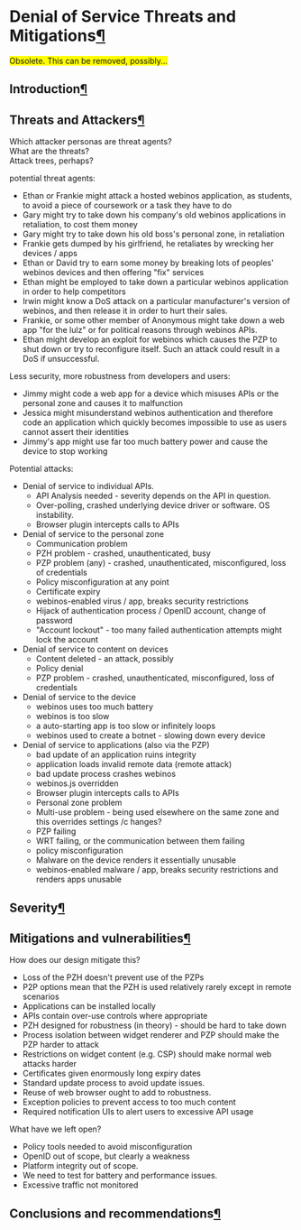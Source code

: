 Denial of Service Threats and Mitigations[¶](#Denial-of-Service-Threats-and-Mitigations)
========================================================================================

<span style="background:yellow;">Obsolete. This can be removed,
possibly...</span>

Introduction[¶](#Introduction)
------------------------------

Threats and Attackers[¶](#Threats-and-Attackers)
------------------------------------------------

Which attacker personas are threat agents?\
What are the threats?\
Attack trees, perhaps?

potential threat agents:

-   Ethan or Frankie might attack a hosted webinos application, as
    students, to avoid a piece of coursework or a task they have to do
-   Gary might try to take down his company's old webinos applications
    in retaliation, to cost them money
-   Gary might try to take down his old boss's personal zone, in
    retaliation
-   Frankie gets dumped by his girlfriend, he retaliates by wrecking her
    devices / apps
-   Ethan or David try to earn some money by breaking lots of peoples'
    webinos devices and then offering "fix" services
-   Ethan might be employed to take down a particular webinos
    application in order to help competitors
-   Irwin might know a DoS attack on a particular manufacturer's version
    of webinos, and then release it in order to hurt their sales.
-   Frankie, or some other member of Anonymous might take down a web app
    "for the lulz" or for political reasons through webinos APIs.
-   Ethan might develop an exploit for webinos which causes the PZP to
    shut down or try to reconfigure itself. Such an attack could result
    in a DoS if unsuccessful.

Less security, more robustness from developers and users:

-   Jimmy might code a web app for a device which misuses APIs or the
    personal zone and causes it to malfunction
-   Jessica might misunderstand webinos authentication and therefore
    code an application which quickly becomes impossible to use as users
    cannot assert their identities
-   Jimmy's app might use far too much battery power and cause the
    device to stop working

Potential attacks:

-   Denial of service to individual APIs.
    -   API Analysis needed - severity depends on the API in question.
    -   Over-polling, crashed underlying device driver or software. OS
        instability.
    -   Browser plugin intercepts calls to APIs
-   Denial of service to the personal zone
    -   Communication problem
    -   PZH problem - crashed, unauthenticated, busy
    -   PZP problem (any) - crashed, unauthenticated, misconfigured,
        loss of credentials
    -   Policy misconfiguration at any point
    -   Certificate expiry
    -   webinos-enabled virus / app, breaks security restrictions
    -   Hijack of authentication process / OpenID account, change of
        password
    -   "Account lockout" - too many failed authentication attempts
        might lock the account
-   Denial of service to content on devices
    -   Content deleted - an attack, possibly
    -   Policy denial
    -   PZP problem - crashed, unauthenticated, misconfigured, loss of
        credentials
-   Denial of service to the device
    -   webinos uses too much battery
    -   webinos is too slow
    -   a auto-starting app is too slow or infinitely loops
    -   webinos used to create a botnet - slowing down every device
-   Denial of service to applications (also via the PZP)
    -   bad update of an application ruins integrity
    -   application loads invalid remote data (remote attack)
    -   bad update process crashes webinos
    -   webinos.js overridden
    -   Browser plugin intercepts calls to APIs
    -   Personal zone problem
    -   Multi-use problem - being used elsewhere on the same zone and
        this overrides settings /c hanges?
    -   PZP failing
    -   WRT failing, or the communication between them failing
    -   policy misconfiguration
    -   Malware on the device renders it essentially unusable
    -   webinos-enabled malware / app, breaks security restrictions and
        renders apps unusable

Severity[¶](#Severity)
----------------------

Mitigations and vulnerabilities[¶](#Mitigations-and-vulnerabilities)
--------------------------------------------------------------------

How does our design mitigate this?

-   Loss of the PZH doesn't prevent use of the PZPs
-   P2P options mean that the PZH is used relatively rarely except in
    remote scenarios
-   Applications can be installed locally
-   APIs contain over-use controls where appropriate
-   PZH designed for robustness (in theory) - should be hard to take
    down
-   Process isolation between widget renderer and PZP should make the
    PZP harder to attack
-   Restrictions on widget content (e.g. CSP) should make normal web
    attacks harder
-   Certificates given enormously long expiry dates
-   Standard update process to avoid update issues.
-   Reuse of web browser ought to add to robustness.
-   Exception policies to prevent access to too much content
-   Required notification UIs to alert users to excessive API usage

What have we left open?

-   Policy tools needed to avoid misconfiguration
-   OpenID out of scope, but clearly a weakness
-   Platform integrity out of scope.
-   We need to test for battery and performance issues.
-   Excessive traffic not monitored

Conclusions and recommendations[¶](#Conclusions-and-recommendations)
--------------------------------------------------------------------
